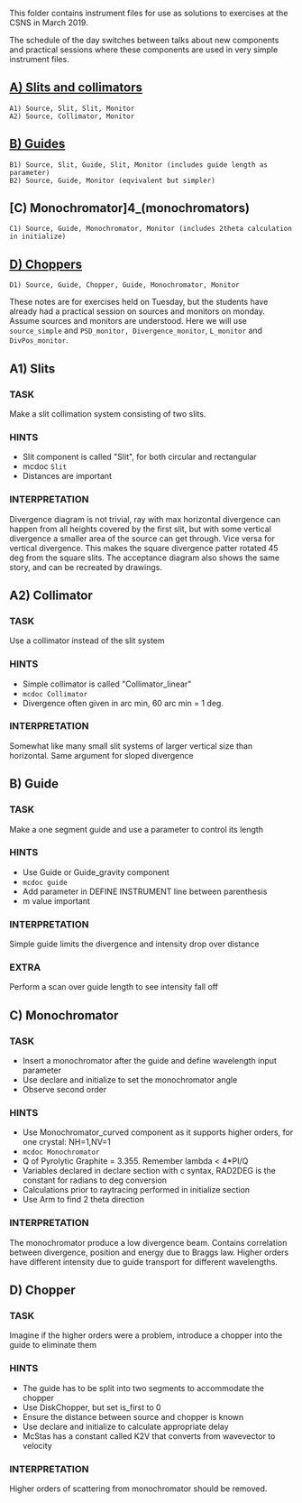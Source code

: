 This folder contains instrument files for use as solutions to exercises at the CSNS in March 2019.

The schedule of the day switches between talks about new components and practical sessions where
 these components are used in very simple instrument files.

## [A) Slits and collimators](1_slits_and_collimators)
	A1) Source, Slit, Slit, Monitor
	A2) Source, Collimator, Monitor

## [B) Guides](2_guides)
	B1) Source, Slit, Guide, Slit, Monitor (includes guide length as parameter)
	B2) Source, Guide, Monitor (eqvivalent but simpler)

## [C) Monochromator]4_(monochromators)
	C1) Source, Guide, Monochromator, Monitor (includes 2theta calculation in initialize)

## [D) Choppers](5_choppers)
	D1) Source, Guide, Chopper, Guide, Monochromator, Monitor

These notes are for exercises held on Tuesday, but the students have
already had a practical session on sources and monitors on
monday. Assume sources and monitors are understood. Here we will use
```source_simple``` and ```PSD_monitor, Divergence_monitor```, ```L_monitor``` and ```DivPos_monitor```.


## A1) Slits
### TASK
Make a slit collimation system consisting of two slits.

### HINTS
* Slit component is called "Slit", for both circular and rectangular
* mcdoc ```Slit```
* Distances are important

### INTERPRETATION
Divergence diagram is not trivial, ray with max horizontal divergence can happen from all heights covered by the first slit, but with some vertical divergence a smaller area of the source can get through. Vice versa for vertical divergence. This makes the square divergence patter rotated 45 deg from the square slits. The acceptance diagram also shows the same story, and can be recreated by drawings.

## A2) Collimator
### TASK
Use a collimator instead of the slit system

### HINTS
* Simple collimator is called "Collimator_linear"
* ```mcdoc Collimator```
* Divergence often given in arc min, 60 arc min = 1 deg.

### INTERPRETATION
Somewhat like many small slit systems of larger vertical size than horizontal. Same argument for sloped divergence

## B) Guide
### TASK
Make a one segment guide and use a parameter to control its length

### HINTS
* Use Guide or Guide_gravity component
* ```mcdoc guide```
* Add parameter in DEFINE INSTRUMENT line between parenthesis
* m value important

### INTERPRETATION
Simple guide limits the divergence and intensity drop over distance

### EXTRA
Perform a scan over guide length to see intensity fall off

## C) Monochromator
### TASK
* Insert a monochromator after the guide and define wavelength input parameter
* Use declare and initialize to set the monochromator angle
* Observe second order

### HINTS
* Use Monochromator_curved component as it supports higher orders, for one crystal: NH=1,NV=1
* ```mcdoc Monochromator```
* Q of Pyrolytic Graphite = 3.355. Remember lambda < 4*PI/Q
* Variables declared in declare section with c syntax, RAD2DEG is the constant for radians to deg conversion
* Calculations prior to raytracing performed in initialize section
* Use Arm to find 2 theta direction

### INTERPRETATION
The monochromator produce a low divergence beam. Contains correlation between divergence, position and energy due to Braggs law. Higher orders have different intensity due to guide transport for different wavelengths. 

## D) Chopper
### TASK
Imagine if the higher orders were a problem, introduce a chopper into the guide to eliminate them

### HINTS
* The guide has to be split into two segments to accommodate the chopper
* Use DiskChopper, but set is_first to 0
* Ensure the distance between source and chopper is known
* Use declare and initialize to calculate appropriate delay
* McStas has a constant called K2V that converts from wavevector to velocity

### INTERPRETATION
Higher orders of scattering from monochromator should be removed.


